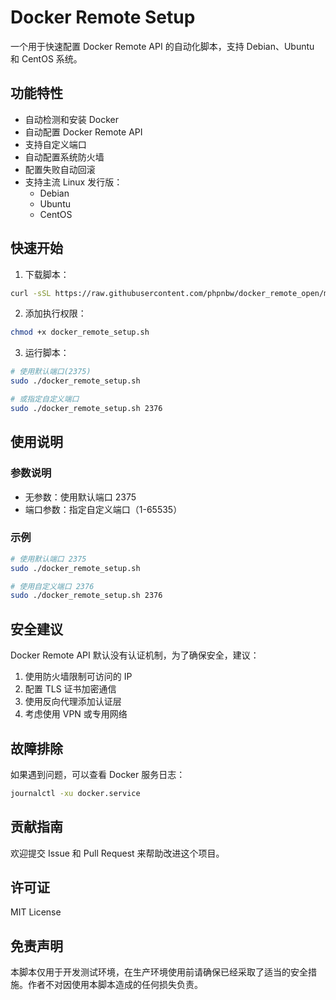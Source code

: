 # Docker Remote Setup

一个用于快速配置 Docker Remote API 的自动化脚本，支持 Debian、Ubuntu 和 CentOS 系统。

## 功能特性

- 自动检测和安装 Docker
- 自动配置 Docker Remote API
- 支持自定义端口
- 自动配置系统防火墙
- 配置失败自动回滚
- 支持主流 Linux 发行版：
  - Debian
  - Ubuntu
  - CentOS

## 快速开始

1. 下载脚本：
```bash
curl -sSL https://raw.githubusercontent.com/phpnbw/docker_remote_open/main/docker_remote_setup.sh -o docker_remote_setup.sh
```

2. 添加执行权限：
```bash
chmod +x docker_remote_setup.sh
```

3. 运行脚本：
```bash
# 使用默认端口(2375)
sudo ./docker_remote_setup.sh

# 或指定自定义端口
sudo ./docker_remote_setup.sh 2376
```

## 使用说明

### 参数说明

- 无参数：使用默认端口 2375
- 端口参数：指定自定义端口（1-65535）

### 示例

```bash
# 使用默认端口 2375
sudo ./docker_remote_setup.sh

# 使用自定义端口 2376
sudo ./docker_remote_setup.sh 2376
```

## 安全建议

Docker Remote API 默认没有认证机制，为了确保安全，建议：

1. 使用防火墙限制可访问的 IP
2. 配置 TLS 证书加密通信
3. 使用反向代理添加认证层
4. 考虑使用 VPN 或专用网络

## 故障排除

如果遇到问题，可以查看 Docker 服务日志：
```bash
journalctl -xu docker.service
```

## 贡献指南

欢迎提交 Issue 和 Pull Request 来帮助改进这个项目。

## 许可证

MIT License

## 免责声明

本脚本仅用于开发测试环境，在生产环境使用前请确保已经采取了适当的安全措施。作者不对因使用本脚本造成的任何损失负责。 
